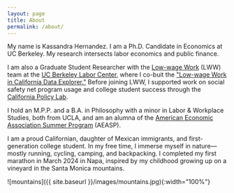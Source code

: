 ```yaml
---
layout: page
title: About
permalink: /about/
---
```


My name is Kassandra Hernandez. I am a Ph.D. Candidate in Economics at UC Berkeley. My research intersects labor economics and public finance.

I am also a Graduate Student Researcher with the [Low-wage Work](https://laborcenter.berkeley.edu/low-wage-work/) (LWW) team at the [UC Berkeley Labor Center](https://laborcenter.berkeley.edu/), where I co-buit the ["Low-wage Work in California Data Explorer."](https://laborcenter.berkeley.edu/low-wage-work-in-california-data-explorer-2024/) Before joining LWW, I supported work on social safety net program usage and college student success through the [California Policy Lab](https://capolicylab.org/).

I hold an M.P.P. and a B.A. in Philosophy with a minor in Labor & Workplace Studies, both from UCLA, and am an alumna of the [American Economic Association Summer Program](https://www.aeaweb.org/about-aea/committees/AEASP) (AEASP). 

I am a proud Californian, daughter of Mexican immigrants, and first-generation college student. In my free time, I immerse myself in nature—mostly running, cycling, camping, and backpacking. I completed my first marathon in March 2024 in Napa, inspired by my childhood growing up on a vineyard in the Santa Monica mountains. 

![mountains]({{ site.baseurl }}/images/mountains.jpg){:width="100%"}

